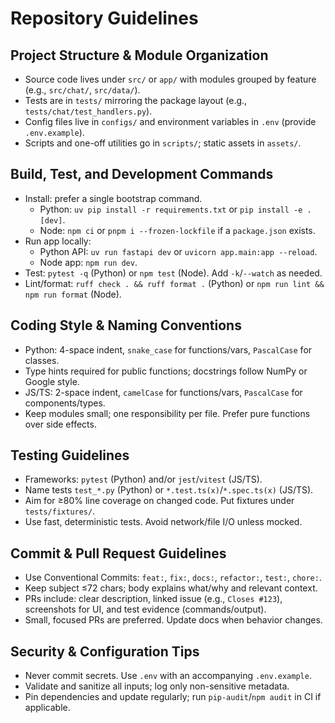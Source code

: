 # Repository Guidelines

## Project Structure & Module Organization
- Source code lives under `src/` or `app/` with modules grouped by feature (e.g., `src/chat/`, `src/data/`).
- Tests are in `tests/` mirroring the package layout (e.g., `tests/chat/test_handlers.py`).
- Config files live in `configs/` and environment variables in `.env` (provide `.env.example`).
- Scripts and one-off utilities go in `scripts/`; static assets in `assets/`.

## Build, Test, and Development Commands
- Install: prefer a single bootstrap command.
  - Python: `uv pip install -r requirements.txt` or `pip install -e .[dev]`.
  - Node: `npm ci` or `pnpm i --frozen-lockfile` if a `package.json` exists.
- Run app locally:
  - Python API: `uv run fastapi dev` or `uvicorn app.main:app --reload`.
  - Node app: `npm run dev`.
- Test: `pytest -q` (Python) or `npm test` (Node). Add `-k`/`--watch` as needed.
- Lint/format: `ruff check . && ruff format .` (Python) or `npm run lint && npm run format` (Node).

## Coding Style & Naming Conventions
- Python: 4-space indent, `snake_case` for functions/vars, `PascalCase` for classes.
- Type hints required for public functions; docstrings follow NumPy or Google style.
- JS/TS: 2-space indent, `camelCase` for functions/vars, `PascalCase` for components/types.
- Keep modules small; one responsibility per file. Prefer pure functions over side effects.

## Testing Guidelines
- Frameworks: `pytest` (Python) and/or `jest`/`vitest` (JS/TS).
- Name tests `test_*.py` (Python) or `*.test.ts(x)`/`*.spec.ts(x)` (JS/TS).
- Aim for ≥80% line coverage on changed code. Put fixtures under `tests/fixtures/`.
- Use fast, deterministic tests. Avoid network/file I/O unless mocked.

## Commit & Pull Request Guidelines
- Use Conventional Commits: `feat:`, `fix:`, `docs:`, `refactor:`, `test:`, `chore:`.
- Keep subject ≤72 chars; body explains what/why and relevant context.
- PRs include: clear description, linked issue (e.g., `Closes #123`), screenshots for UI, and test evidence (commands/output).
- Small, focused PRs are preferred. Update docs when behavior changes.

## Security & Configuration Tips
- Never commit secrets. Use `.env` with an accompanying `.env.example`.
- Validate and sanitize all inputs; log only non-sensitive metadata.
- Pin dependencies and update regularly; run `pip-audit`/`npm audit` in CI if applicable.
